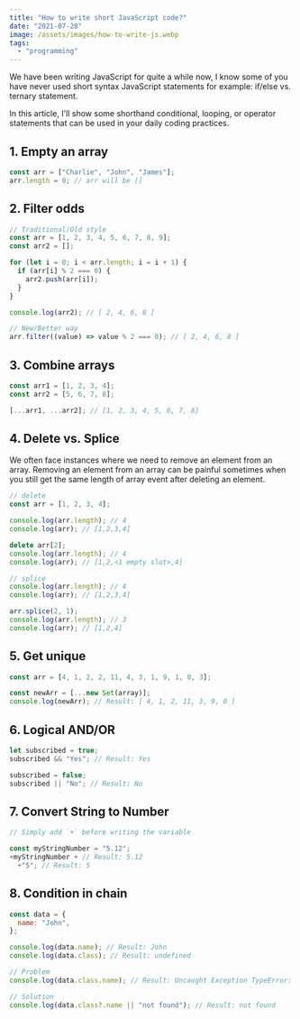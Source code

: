 ```yaml
---
title: "How to write short JavaScript code?"
date: "2021-07-28"
image: /assets/images/how-to-write-js.webp
tags:
  - "programming"
---
```


We have been writing JavaScript for quite a while now, I know some of you have never used short syntax JavaScript statements for example: if/else vs. ternary statement.

In this article, I'll show some shorthand conditional, looping, or operator statements that can be used in your daily coding practices.

## 1\. Empty an array

```js
const arr = ["Charlie", "John", "James"];
arr.length = 0; // arr will be []
```

## 2\. Filter odds

```js
// Traditional/Old style
const arr = [1, 2, 3, 4, 5, 6, 7, 8, 9];
const arr2 = [];

for (let i = 0; i < arr.length; i = i + 1) {
  if (arr[i] % 2 === 0) {
    arr2.push(arr[i]);
  }
}

console.log(arr2); // [ 2, 4, 6, 8 ]

// New/Better way
arr.filter((value) => value % 2 === 0); // [ 2, 4, 6, 8 ]
```

## 3\. Combine arrays

```js
const arr1 = [1, 2, 3, 4];
const arr2 = [5, 6, 7, 8];

[...arr1, ...arr2]; // [1, 2, 3, 4, 5, 6, 7, 8]
```

## 4\. Delete vs. Splice

We often face instances where we need to remove an element from an array. Removing an element from an array can be painful sometimes when you still get the same length of array event after deleting an element.

```js
// delete
const arr = [1, 2, 3, 4];

console.log(arr.length); // 4
console.log(arr); // [1,2,3,4]

delete arr[2];
console.log(arr.length); // 4
console.log(arr); // [1,2,<1 empty slot>,4]

// splice
console.log(arr.length); // 4
console.log(arr); // [1,2,3,4]

arr.splice(2, 1);
console.log(arr.length); // 3
console.log(arr); // [1,2,4]
```

## 5\. Get unique

```js
const arr = [4, 1, 2, 2, 11, 4, 3, 1, 9, 1, 0, 3];

const newArr = [...new Set(array)];
console.log(newArr); // Result: [ 4, 1, 2, 11, 3, 9, 0 ]
```

## 6\. Logical AND/OR

```js
let subscribed = true;
subscribed && "Yes"; // Result: Yes

subscribed = false;
subscribed || "No"; // Result: No
```

## 7\. Convert String to Number

```js
// Simply add `+` before writing the variable

const myStringNumber = "5.12";
+myStringNumber + // Result: 5.12
  +"5"; // Result: 5
```

## 8\. Condition in chain

```js
const data = {
  name: "John",
};

console.log(data.name); // Result: John
console.log(data.class); // Result: undefined

// Problem
console.log(data.class.name); // Result: Uncaught Exception TypeError: data.class is undefined

// Solution
console.log(data.class?.name || "not found"); // Result: not found
```
